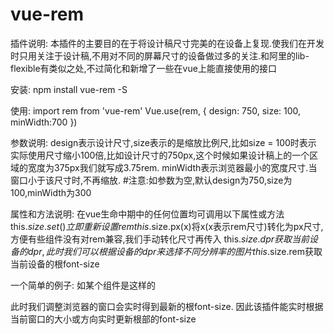 # vue-rem
插件说明:
本插件的主要目的在于将设计稿尺寸完美的在设备上复现.使我们在开发时只用关注于设计稿,不用对不同的屏幕尺寸的设备做过多的关注.和阿里的lib-flexible有类似之处,不过简化和新增了一些在vue上能直接使用的接口

安装: 
npm install vue-rem -S

使用: 
import rem from 'vue-rem'
Vue.use(rem, {
    design: 750,
    size: 100,
    minWidth:700
})

参数说明:
design表示设计尺寸,size表示的是缩放比例尺,比如size = 100时表示 实际使用尺寸缩小100倍,比如设计尺寸的750px,这个时候如果设计稿上的一个区域的宽度为375px我们就写成3.75rem.
minWidth表示浏览器最小的宽度尺寸.当窗口小于该尺寸时,不再缩放.
#注意:如参数为空,默认design为750,size为100,minWidth为300

属性和方法说明:
在vue生命中期中的任何位置均可调用以下属性或方法
this.$size.set()立即重新设置rem
this.$size.px(x)将x(x表示rem尺寸)转化为px尺寸,方便有些组件没有对rem兼容,我们手动转化尺寸再传入
this.$size.dpr获取当前设备的dpr,此时我们可以根据设备的dpr来选择不同分辨率的图片
this.$size.rem获取当前设备的根font-size

一个简单的例子:
如某个组件是这样的
<template lang='pug'>
    div.back helloworld
</template>

<script>
export default {
    name: 'home',
    data(){
      return {
          size:this.$size
      }
    },
    watch:{
        size:{
            handler(x){
                console.log(x.rem)
            },
            deep:true
        }
    }
   }

</script>

<style lang='css' scoped>
.back{
    width: 2rem;
    height: 2rem;
    background: black
}
</style>

此时我们调整浏览器的窗口会实时得到最新的根font-size.
因此该插件能实时根据当前窗口的大小或方向实时更新根部的font-size


